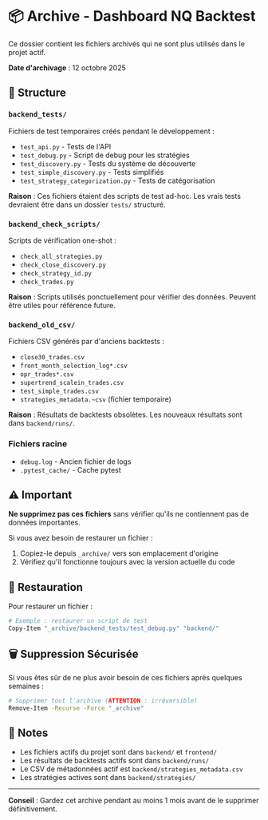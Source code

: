 # 📦 Archive - Dashboard NQ Backtest

Ce dossier contient les fichiers archivés qui ne sont plus utilisés dans le projet actif.

**Date d'archivage** : 12 octobre 2025

## 📂 Structure

### `backend_tests/`
Fichiers de test temporaires créés pendant le développement :
- `test_api.py` - Tests de l'API
- `test_debug.py` - Script de debug pour les stratégies
- `test_discovery.py` - Tests du système de découverte
- `test_simple_discovery.py` - Tests simplifiés
- `test_strategy_categorization.py` - Tests de catégorisation

**Raison** : Ces fichiers étaient des scripts de test ad-hoc. Les vrais tests devraient être dans un dossier `tests/` structuré.

### `backend_check_scripts/`
Scripts de vérification one-shot :
- `check_all_strategies.py`
- `check_close_discovery.py`
- `check_strategy_id.py`
- `check_trades.py`

**Raison** : Scripts utilisés ponctuellement pour vérifier des données. Peuvent être utiles pour référence future.

### `backend_old_csv/`
Fichiers CSV générés par d'anciens backtests :
- `close30_trades.csv`
- `front_month_selection_log*.csv`
- `opr_trades*.csv`
- `supertrend_scalein_trades.csv`
- `test_simple_trades.csv`
- `strategies_metadata.~csv` (fichier temporaire)

**Raison** : Résultats de backtests obsolètes. Les nouveaux résultats sont dans `backend/runs/`.

### Fichiers racine
- `debug.log` - Ancien fichier de logs
- `.pytest_cache/` - Cache pytest

## ⚠️ Important

**Ne supprimez pas ces fichiers** sans vérifier qu'ils ne contiennent pas de données importantes.

Si vous avez besoin de restaurer un fichier :
1. Copiez-le depuis `_archive/` vers son emplacement d'origine
2. Vérifiez qu'il fonctionne toujours avec la version actuelle du code

## 🔄 Restauration

Pour restaurer un fichier :
```bash
# Exemple : restaurer un script de test
Copy-Item "_archive/backend_tests/test_debug.py" "backend/"
```

## 🗑️ Suppression Sécurisée

Si vous êtes sûr de ne plus avoir besoin de ces fichiers après quelques semaines :
```bash
# Supprimer tout l'archive (ATTENTION : irréversible)
Remove-Item -Recurse -Force "_archive"
```

## 📝 Notes

- Les fichiers actifs du projet sont dans `backend/` et `frontend/`
- Les résultats de backtests actifs sont dans `backend/runs/`
- Le CSV de métadonnées actif est `backend/strategies_metadata.csv`
- Les stratégies actives sont dans `backend/strategies/`

---

**Conseil** : Gardez cet archive pendant au moins 1 mois avant de le supprimer définitivement.
